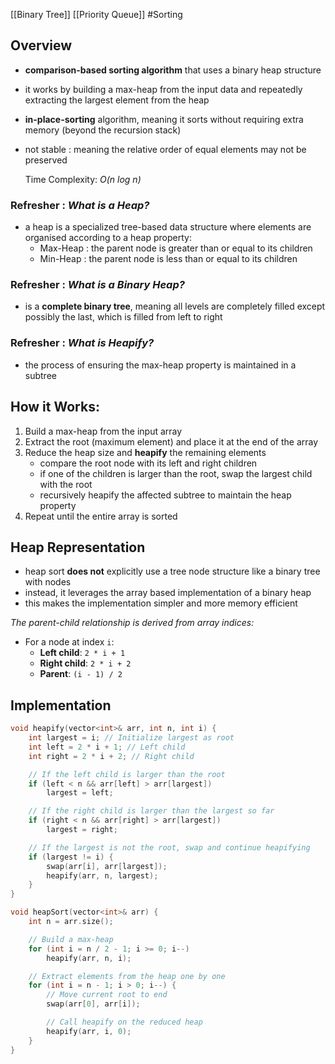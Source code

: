 [[Binary Tree]] [[Priority Queue]] #Sorting 
## Overview
- **comparison-based sorting algorithm** that uses a binary heap structure
- it works by building a max-heap from the input data and repeatedly extracting the largest element from the heap
- **in-place-sorting** algorithm, meaning it sorts without requiring extra memory (beyond the recursion stack)
- not stable : meaning the relative order of equal elements may not be preserved


    Time Complexity: *O(n log n)*


### Refresher : *What is a Heap?*
- a heap is a specialized tree-based data structure where elements are organised according to a heap property:
    - Max-Heap : the parent node is greater than or equal to its children
    - Min-Heap : the parent node is less than or equal to its children

### Refresher : *What is a Binary Heap?*
- is a **complete binary tree**, meaning all levels are completely filled except possibly the last, which is filled from left to right 

### Refresher : *What is Heapify?*
- the process of ensuring the max-heap property is maintained in a subtree

## How it Works:
1. Build a max-heap from the input array
2. Extract the root (maximum element) and place it at the end of the array
3. Reduce the heap size and **heapify** the remaining elements
    - compare the root node with its left and right children
    - if one of the children is larger than the root, swap the largest child with the root
    - recursively heapify the affected subtree to maintain the heap property
4. Repeat until the entire array is sorted

## Heap Representation
- heap sort **does not** explicitly use a tree node structure like a binary tree with nodes
- instead, it leverages the array based implementation of a binary heap
- this makes the implementation simpler and more memory efficient

*The parent-child relationship is derived from array indices:*
- For a node at index `i`:
    - **Left child**: `2 * i + 1`
    - **Right child**: `2 * i + 2`
    - **Parent**: `(i - 1) / 2`

## Implementation

```cpp
void heapify(vector<int>& arr, int n, int i) {
    int largest = i; // Initialize largest as root
    int left = 2 * i + 1; // Left child
    int right = 2 * i + 2; // Right child

    // If the left child is larger than the root
    if (left < n && arr[left] > arr[largest])
        largest = left;

    // If the right child is larger than the largest so far
    if (right < n && arr[right] > arr[largest])
        largest = right;

    // If the largest is not the root, swap and continue heapifying
    if (largest != i) {
        swap(arr[i], arr[largest]);
        heapify(arr, n, largest);
    }
}

void heapSort(vector<int>& arr) {
    int n = arr.size();

    // Build a max-heap
    for (int i = n / 2 - 1; i >= 0; i--)
        heapify(arr, n, i);

    // Extract elements from the heap one by one
    for (int i = n - 1; i > 0; i--) {
        // Move current root to end
        swap(arr[0], arr[i]);

        // Call heapify on the reduced heap
        heapify(arr, i, 0);
    }
}
```